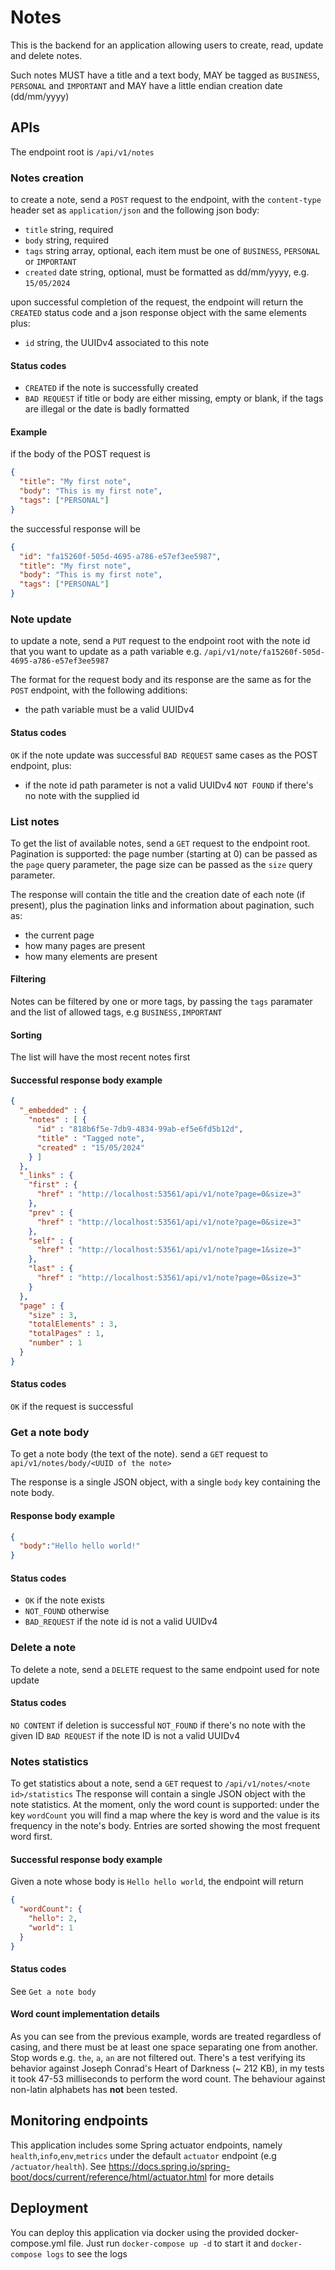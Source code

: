 # Notes

This is the backend for an application allowing users to create, read, update and delete notes.

Such notes MUST have a title and a text body, MAY be tagged as `BUSINESS`, `PERSONAL` and `IMPORTANT`
and MAY have a little endian creation date (dd/mm/yyyy)

## APIs

The endpoint root is `/api/v1/notes`

### Notes creation

to create a note, send a `POST` request to the endpoint, with the `content-type` header set as `application/json` and the following json body:

* `title` string, required
* `body`  string, required
* `tags`  string array, optional, each item must be one of `BUSINESS`, `PERSONAL` or `IMPORTANT`
* `created` date string, optional, must be formatted as dd/mm/yyyy, e.g. `15/05/2024`

upon successful completion of the request, the endpoint will return the `CREATED` status code and a json response object with the same elements plus:

* `id` string, the UUIDv4 associated to this note

#### Status codes

* `CREATED` if the note is successfully created
* `BAD REQUEST` if title or body are either missing, empty or blank, if the tags are illegal or the date is badly 
formatted

#### Example

if the body of the POST request is
```json
{
  "title": "My first note", 
  "body": "This is my first note", 
  "tags": ["PERSONAL"]
}
```

the successful response will be 
```json
{
  "id": "fa15260f-505d-4695-a786-e57ef3ee5987",
  "title": "My first note",
  "body": "This is my first note",
  "tags": ["PERSONAL"]
}
```

### Note update
to update a note, send a `PUT` request to the endpoint root with the note id that you want to update as a path variable
e.g. `/api/v1/note/fa15260f-505d-4695-a786-e57ef3ee5987`

The format for the request body and its response are the same as for the `POST` endpoint, with the following additions:
* the path variable must be a valid UUIDv4

#### Status codes
`OK` if the note update was successful
`BAD REQUEST` same cases as the POST endpoint, plus:
* if the note id path parameter is not a valid UUIDv4
`NOT FOUND` if there's no note with the supplied id

### List notes
To get the list of available notes, send a `GET` request to the endpoint root.
Pagination is supported: the page number (starting at 0) can be passed as the `page` query parameter,
the page size can be passed as the `size` query parameter.

The response will contain the title and the creation date of each note (if present), plus the pagination links and
information about pagination, such as:
* the current page
* how many pages are present
* how many elements are present

#### Filtering
Notes can be filtered by one or more tags, by passing the `tags` paramater and the
list of allowed tags, e.g `BUSINESS,IMPORTANT`

#### Sorting
The list will have the most recent notes first

#### Successful response body example

```json
{
  "_embedded" : {
    "notes" : [ {
      "id" : "818b6f5e-7db9-4834-99ab-ef5e6fd5b12d",
      "title" : "Tagged note",
      "created" : "15/05/2024"
    } ]
  },
  "_links" : {
    "first" : {
      "href" : "http://localhost:53561/api/v1/note?page=0&size=3"
    },
    "prev" : {
      "href" : "http://localhost:53561/api/v1/note?page=0&size=3"
    },
    "self" : {
      "href" : "http://localhost:53561/api/v1/note?page=1&size=3"
    },
    "last" : {
      "href" : "http://localhost:53561/api/v1/note?page=0&size=3"
    }
  },
  "page" : {
    "size" : 3,
    "totalElements" : 3,
    "totalPages" : 1,
    "number" : 1
  }
}
```
#### Status codes

`OK` if the request is successful

### Get a note body
To get a note body (the text of the note). send a `GET` request to `api/v1/notes/body/<UUID of the note>`

The response is a single JSON object, with a single `body` key containing the note body.
#### Response body example
```json
{
  "body":"Hello hello world!"
}
```

#### Status codes
* `OK` if the note exists
* `NOT_FOUND` otherwise
* `BAD_REQUEST` if the note id is not a valid UUIDv4

### Delete a note
To delete a note, send a `DELETE` request to the same endpoint used for note update

#### Status codes
`NO CONTENT` if deletion is successful
`NOT_FOUND` if there's no note with the given ID
`BAD REQUEST` if the note ID is not a valid UUIDv4

### Notes statistics
To get statistics about a note, send a `GET` request to `/api/v1/notes/<note id>/statistics`
The response will contain a single JSON object with the note statistics.
At the moment, only the word count is supported: under the key `wordCount` you will find a map where the key is word
and the value is its frequency in the note's body. Entries are sorted showing the most frequent
word first.

#### Successful response body example
Given a note whose body is `Hello hello world`, the endpoint will return
```json
{
  "wordCount": {
    "hello": 2,
    "world": 1
  }
}
```

#### Status codes
See `Get a note body`

#### Word count implementation details

As you can see from the previous example, words are treated regardless of casing, and there must be at
least one space separating one from another.
Stop words e.g. `the`, `a`, `an` are not filtered out.
There's a test verifying its behavior against Joseph Conrad's Heart of Darkness (~ 212 KB), in my tests it took
47-53 milliseconds to perform the word count.
The behaviour against non-latin alphabets has **not** been tested.

## Monitoring endpoints
This application includes some Spring actuator endpoints, namely `health`,`info`,`env`,`metrics`
under the default `actuator` endpoint (e.g `/actuator/health`).
See https://docs.spring.io/spring-boot/docs/current/reference/html/actuator.html for more
details

## Deployment
You can deploy this application via docker using the provided docker-compose.yml file.
Just run `docker-compose up -d` to start it and `docker-compose logs` to see the logs


